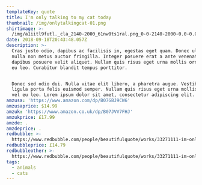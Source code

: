```yaml
---
templateKey: quote
title: I'm only talking to my cat today
thumbnail: /img/onlytalkingcat-01.png
shirtimage: >-
  /img/a1iitl9futl._cla_2140-2000_61nw0ts1ral.png_0-0-2140-2000-0.0-0.0-2140.0-2000.0.png
date: 2018-09-18T20:43:48.057Z
description: >-
  Cras justo odio, dapibus ac facilisis in, egestas eget quam. Donec ullamcorper
  nulla non metus auctor fringilla. Integer posuere erat a ante venenatis
  dapibus posuere velit aliquet. Nullam quis risus eget urna mollis ornare vel
  eu leo. Curabitur blandit tempus porttitor.


  Donec sed odio dui. Nulla vitae elit libero, a pharetra augue. Vestibulum id
  ligula porta felis euismod semper. Nullam quis risus eget urna mollis ornare
  vel eu leo. Lorem ipsum dolor sit amet, consectetur adipiscing elit.
amzusa: 'https://www.amazon.com/dp/B07GBJ9CW6'
amzusaprice: $14.99
amzuk: 'https://www.amazon.co.uk/dp/B07JVV7FHJ'
amzukprice: £17.99
amzde: .
amzdeprice: .
redbubble: >-
  https://www.redbubble.com/people/beautifulquote/works/33271111-im-only-talking-to-my-cat-today?asc=u&p=t-shirt
redbubbleprice: £14.79
redbubbleother: >-
  https://www.redbubble.com/people/beautifulquote/works/33271111-im-only-talking-to-my-cat-today?asc=u&modal=%2Fboom%2Fb%2FavailableProducts%2F33271111&p=t-shirt
tags:
  - animals
  - cats
---
```


